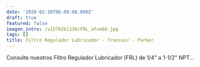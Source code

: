 ```yaml
---
date: '2020-02-10T06:00:00.000Z'
draft: true
featured: false
imagen_intro: /v1576261130/FRL_afue68.jpg
tags: []
title: Filtro Regulador Lubricador - Transair - Parker
---
```


Consulte nuestros Filtro Regulador Lubricador (FRL) de 1/4" a 1-1/2" NPT...
